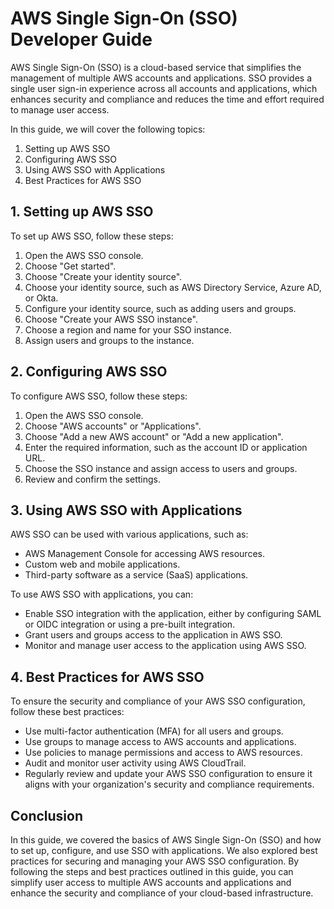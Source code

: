 # AWS Single Sign-On (SSO) Developer Guide

AWS Single Sign-On (SSO) is a cloud-based service that simplifies the management of multiple AWS accounts and applications. SSO provides a single user sign-in experience across all accounts and applications, which enhances security and compliance and reduces the time and effort required to manage user access.

In this guide, we will cover the following topics:

1. Setting up AWS SSO
2. Configuring AWS SSO
3. Using AWS SSO with Applications
4. Best Practices for AWS SSO

## 1\. Setting up AWS SSO

To set up AWS SSO, follow these steps:

1. Open the AWS SSO console.
2. Choose "Get started".
3. Choose "Create your identity source".
4. Choose your identity source, such as AWS Directory Service, Azure AD, or Okta.
5. Configure your identity source, such as adding users and groups.
6. Choose "Create your AWS SSO instance".
7. Choose a region and name for your SSO instance.
8. Assign users and groups to the instance.

## 2\. Configuring AWS SSO

To configure AWS SSO, follow these steps:

1. Open the AWS SSO console.
2. Choose "AWS accounts" or "Applications".
3. Choose "Add a new AWS account" or "Add a new application".
4. Enter the required information, such as the account ID or application URL.
5. Choose the SSO instance and assign access to users and groups.
6. Review and confirm the settings.

## 3\. Using AWS SSO with Applications

AWS SSO can be used with various applications, such as:

* AWS Management Console for accessing AWS resources.
* Custom web and mobile applications.
* Third-party software as a service (SaaS) applications.

To use AWS SSO with applications, you can:

* Enable SSO integration with the application, either by configuring SAML or OIDC integration or using a pre-built integration.
* Grant users and groups access to the application in AWS SSO.
* Monitor and manage user access to the application using AWS SSO.

## 4\. Best Practices for AWS SSO

To ensure the security and compliance of your AWS SSO configuration, follow these best practices:

* Use multi-factor authentication (MFA) for all users and groups.
* Use groups to manage access to AWS accounts and applications.
* Use policies to manage permissions and access to AWS resources.
* Audit and monitor user activity using AWS CloudTrail.
* Regularly review and update your AWS SSO configuration to ensure it aligns with your organization's security and compliance requirements.

## Conclusion

In this guide, we covered the basics of AWS Single Sign-On (SSO) and how to set up, configure, and use SSO with applications. We also explored best practices for securing and managing your AWS SSO configuration. By following the steps and best practices outlined in this guide, you can simplify user access to multiple AWS accounts and applications and enhance the security and compliance of your cloud-based infrastructure.
